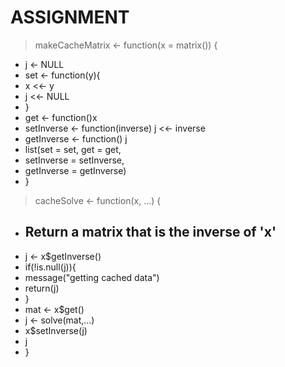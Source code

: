 # ASSIGNMENT

> makeCacheMatrix <- function(x = matrix()) {
+   j <- NULL
+   set <- function(y){
+   x <<- y
+   j <<- NULL
+   }
+   get <- function()x
+   setInverse <- function(inverse) j <<- inverse
+   getInverse <- function() j 
+   list(set = set, get = get, 
+   setInverse = setInverse, 
+   getInverse = getInverse)
+ }
> cacheSolve <- function(x, ...) {
+ ## Return a matrix that is the inverse of 'x'
+   j <- x$getInverse()
+   if(!is.null(j)){
+   message("getting cached data")
+   return(j)
+   }
+   mat <- x$get()
+   j <- solve(mat,...)
+   x$setInverse(j)
+   j
+ }
